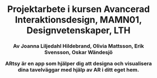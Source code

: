 <h1 align=center> Projektarbete i kursen Avancerad Interaktionsdesign, MAMN01, Designvetenskaper, LTH 

<h3 align=center>Av Joanna Liljedahl Hildebrand, Olivia Mattsson, Erik Svensson, Oskar Wändesjö


<p align=center> ARtsy är en app som hjälper dig att designa och visualisera dina tavelväggar med hjälp av AR i ditt eget hem.
